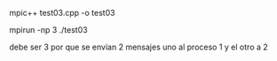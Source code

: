 mpic++ test03.cpp -o test03

mpirun -np 3 ./test03

debe ser 3 por que se envían 2 mensajes uno al proceso 1 y el otro a 2